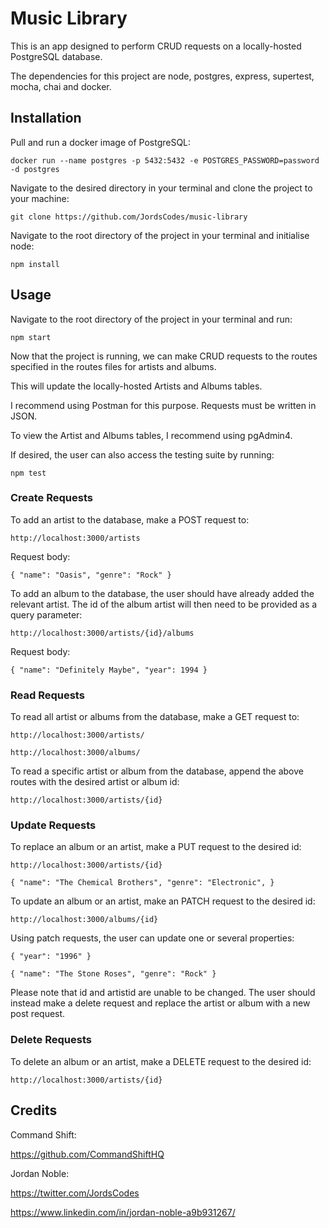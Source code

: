 # Music Library

This is an app designed to perform CRUD requests on a locally-hosted PostgreSQL database. 

The dependencies for this project are node, postgres, express, supertest, mocha, chai and docker.

## Installation

Pull and run a docker image of PostgreSQL:

`docker run --name postgres -p 5432:5432 -e POSTGRES_PASSWORD=password -d postgres`

Navigate to the desired directory in your terminal and clone the project to your machine:

`git clone https://github.com/JordsCodes/music-library`

Navigate to the root directory of the project in your terminal and initialise node:

`npm install`

## Usage

Navigate to the root directory of the project in your terminal and run:

`npm start`

Now that the project is running, we can make CRUD requests to the routes specified in the routes files for artists and albums. 

This will update the locally-hosted Artists and Albums tables.

I recommend using Postman for this purpose. Requests must be written in JSON.

To view the Artist and Albums tables, I recommend using pgAdmin4.

If desired, the user can also access the testing suite by running:

`npm test`

### Create Requests

To add an artist to the database, make a POST request to:

`http://localhost:3000/artists`

Request body:

`{
    "name": "Oasis",
    "genre": "Rock"
}`

To add an album to the database, the user should have already added the relevant artist. The id of the album artist will then need to be provided as a query parameter:

`http://localhost:3000/artists/{id}/albums`

Request body:

`{
    "name": "Definitely Maybe",
    "year": 1994
}`

### Read Requests

To read all artist or albums from the database, make a GET request to:

`http://localhost:3000/artists/`

`http://localhost:3000/albums/`

To read a specific artist or album from the database, append the above routes with the desired artist or album id:

`http://localhost:3000/artists/{id}`

### Update Requests

To replace an album or an artist, make a PUT request to the desired id:

`http://localhost:3000/artists/{id}`

`{
    "name": "The Chemical Brothers",
    "genre": "Electronic",
}`

To update an album or an artist, make an PATCH request to the desired id:

`http://localhost:3000/albums/{id}`

Using patch requests, the user can update one or several properties:

`{
    "year": "1996"
}`

`{
    "name": "The Stone Roses",
    "genre": "Rock"
}`

Please note that id and artistid are unable to be changed. The user should instead make a delete request and replace the artist or album with a new post request.

### Delete Requests

To delete an album or an artist, make a DELETE request to the desired id:

`http://localhost:3000/artists/{id}`

## Credits

Command Shift:

https://github.com/CommandShiftHQ

Jordan Noble:

https://twitter.com/JordsCodes

https://www.linkedin.com/in/jordan-noble-a9b931267/




